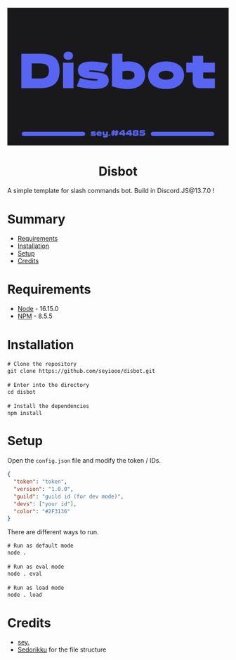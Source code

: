 ![disbot](./!/disbot.png)
<div align="center"><h1>Disbot</h1></div>
A simple template for slash commands bot. Build in Discord.JS@13.7.0 !

# Summary
- [Requirements](#requirements)
- [Installation](#installation)
- [Setup](#setup)
- [Credits](#credits)

# Requirements
- [Node](https://nodejs.org/en/) - 16.15.0
- [NPM](https://www.npmjs.com/) - 8.5.5

# Installation
```
# Clone the repository
git clone https://github.com/seyiooo/disbot.git

# Enter into the directory
cd disbot

# Install the dependencies
npm install
```

# Setup
Open the `config.json` file and modify the token / IDs.
```json
{
  "token": "token",
  "version": "1.0.0",
  "guild": "guild id (for dev mode)",
  "devs": ["your id"],
  "color": "#2F3136"
}
```
There are different ways to run.
```
# Run as default mode
node .

# Run as eval mode
node . eval

# Run as load mode
node . load
```

# Credits
- [sey.](https://github.com/seyiooo)
- [Sedorikku](https://github.com/Sedorikku1949) for the file structure

